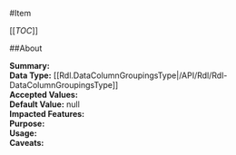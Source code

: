 #Item

[[_TOC_]]

##About

**Summary:**   
**Data Type:** [[Rdl.DataColumnGroupingsType|/API/Rdl/Rdl-DataColumnGroupingsType]]  
**Accepted Values:**   
**Default Value:** null  
**Impacted Features:**   
**Purpose:**   
**Usage:**   
**Caveats:**   

